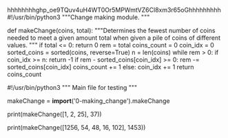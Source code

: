 hhhhhhhh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hhhhhhhhh
#!/usr/bin/python3
"""Change making module.
"""


def makeChange(coins, total):
    """Determines the fewest number of coins needed to meet a given
    amount total when given a pile of coins of different values.
    """
    if total <= 0:
        return 0
    rem = total
    coins_count = 0
    coin_idx = 0
    sorted_coins = sorted(coins, reverse=True)
    n = len(coins)
    while rem > 0:
        if coin_idx >= n:
            return -1
        if rem - sorted_coins[coin_idx] >= 0:
            rem -= sorted_coins[coin_idx]
            coins_count += 1
        else:
            coin_idx += 1
    return coins_count


#!/usr/bin/python3
"""
Main file for testing
"""

makeChange = __import__('0-making_change').makeChange

print(makeChange([1, 2, 25], 37))

print(makeChange([1256, 54, 48, 16, 102], 1453))
